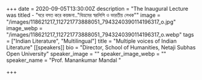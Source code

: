 +++
date = 2020-09-05T13:30:00Z
description = "The Inaugural Lecture was titled - \"ঘরে বসত করে কয়জনা..\"বিভ্রমের স্বরলিপি ও ভারতীয় লেখক\""
image = "/images/118621217_112721773888051_7943240390114196317_o.jpg"
image_webp = "/images/118621217_112721773888051_7943240390114196317_o.webp"
tags = ["Indian Literature", "Multilingual"]
title = "Multiple voices of Indian Literature"
[[speakers]]
bio = "Director, School of Humanities, Netaji Subhas Open University"
speaker_image = ""
speaker_image_webp = ""
speaker_name = "Prof. Manankumar Mandal "

+++
